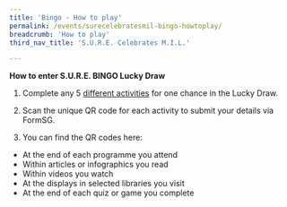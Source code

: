 ```yaml
---
title: 'Bingo - How to play'
permalink: /events/surecelebratesmil-bingo-howtoplay/
breadcrumb: 'How to play'
third_nav_title: 'S.U.R.E. Celebrates M.I.L.'

---
```


**How to enter S.U.R.E. BINGO Lucky Draw**

1. Complete any 5 [different activities](/events/surecelebratesmil-bingo-activities/) for one chance in the Lucky Draw. 

2. Scan the unique QR code for each activity to submit your details via FormSG. 
3. You can find the QR codes here:

- At the end of each programme you attend 
- Within articles or infographics you read 
- Within videos you watch
- At the displays in selected libraries you visit
- At the end of each quiz or game you complete 